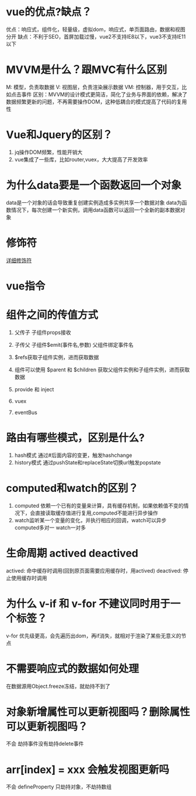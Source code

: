 # vue的优点?缺点？
优点：响应式，组件化，轻量级，虚拟dom，响应式，单页面路由，数据和视图分开
缺点：不利于SEO，首屏加载过慢，vue2不支持IE8以下，vue3不支持IE11以下

# MVVM是什么？跟MVC有什么区别
M: 模型，负责取数据
V: 视图层，负责渲染展示数据
VM: 控制器，用于交互，比如点击事件
区别：MVVM的设计模式更简洁，简化了业务与界面的依赖，解决了数据频繁更新的问题，不再需要操作DOM，这种低耦合的模式提高了代码的复用性

# Vue和Jquery的区别？
1. jq操作DOM频繁，性能开销大
2. vue集成了一些库，比如router,vuex，大大提高了开发效率

# 为什么data要是一个函数返回一个对象
data是一个对象的话会导致重复创建实例造成多实例共享一个数据对象
data为函数情况下，每次创建一个新实例，调用data函数可以返回一个全新的副本数据对象

# 修饰符
[详细修饰符]((https://juejin.cn/post/6844903774700453901#comment))

# vue指令

# 组件之间的传值方式
1. 父传子
  子组件props接收

2. 子传父
   子组件$emit(事件名,参数) 父组件绑定事件名
3. $refs获取子组件实例，进而获取数据
4. 组件可以使用 $parent 和 $children 获取父组件实例和子组件实例，进而获取数据
5. provide 和 inject 
6. vuex
7. eventBus

# 路由有哪些模式，区别是什么?
1. hash模式
   通过#后面内容的变更，触发hashchange
2. history模式
   通过pushState和replaceState切换url触发popstate

# computed和watch的区别？
1. computed 依赖一个已有的变量来计算，具有缓存机制，如果依赖值不变的情况下，会直接读取缓存值进行复用,computed不能进行异步操作
2. watch监听某一个变量的变化，并执行相应的回调，watch可以异步
computed多对一
watch一对多

# 生命周期 actived deactived
actived: 命中缓存时调用(回到原页面需要应用缓存时，用actived)
deactived: 停止使用缓存时调用

# 为什么 v-if 和 v-for 不建议同时用于一个标签？
v-for 优先级更高，会先遍历出dom，再if消失，就相对于渲染了某些无意义的节点 

# 不需要响应式的数据如何处理
在数据源用Object.freeze冻结，就劫持不到了

# 对象新增属性可以更新视图吗？删除属性可以更新视图吗？
不会
劫持事件没有劫持delete事件

# arr[index] = xxx 会触发视图更新吗
不会
defineProperty 只劫持对象，不劫持数组